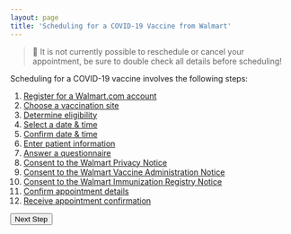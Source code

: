 ```yaml
---
layout: page
title: 'Scheduling for a COVID-19 Vaccine from Walmart'
---
```


> 📢 It is not currently possible to reschedule or cancel your appointment, be sure to double check all details before scheduling!

Scheduling for a COVID-19 vaccine involves the following steps:

1. [Register for a Walmart.com account](./register-online)
2. [Choose a vaccination site](./location)
3. [Determine eligibility](./eligibility)
4. [Select a date & time](./timeslot)
5. [Confirm date & time](./overview)
6. [Enter patient information](./patient)
7. [Answer a questionnaire](./questionnaire)
8. [Consent to the Walmart Privacy Notice](./consent)
9. [Consent to the Walmart Vaccine Administration Notice](./consent-treatment)
10. [Consent to the Walmart Immunization Registry Notice](./consent-registry)
11. [Confirm appointment details](./final-overview)
12. [Receive appointment confirmation](./confirmation)


[<button>Next Step</button>](./register-online)
